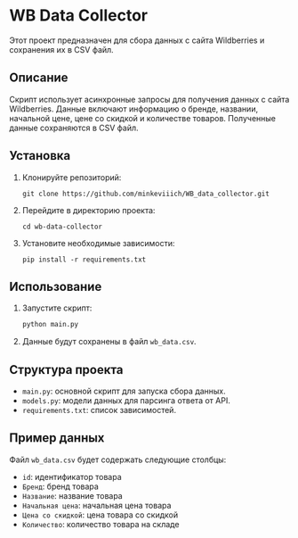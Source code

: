 # WB Data Collector

Этот проект предназначен для сбора данных с сайта Wildberries и сохранения их в CSV файл.

## Описание

Скрипт использует асинхронные запросы для получения данных с сайта Wildberries. Данные включают информацию о бренде, названии, начальной цене, цене со скидкой и количестве товаров. Полученные данные сохраняются в CSV файл.

## Установка

1. Клонируйте репозиторий:
    ```
    git clone https://github.com/minkeviiich/WB_data_collector.git
    ```
2. Перейдите в директорию проекта:
    ```
    cd wb-data-collector
    ```
3. Установите необходимые зависимости:
    ```
    pip install -r requirements.txt
    ```

## Использование

1. Запустите скрипт:
    ```bash
    python main.py
    ```
2. Данные будут сохранены в файл `wb_data.csv`.

## Структура проекта

- `main.py`: основной скрипт для запуска сбора данных.
- `models.py`: модели данных для парсинга ответа от API.
- `requirements.txt`: список зависимостей.

## Пример данных

Файл `wb_data.csv` будет содержать следующие столбцы:
- `id`: идентификатор товара
- `Бренд`: бренд товара
- `Название`: название товара
- `Начальная цена`: начальная цена товара
- `Цена со скидкой`: цена товара со скидкой
- `Количество`: количество товара на складе
